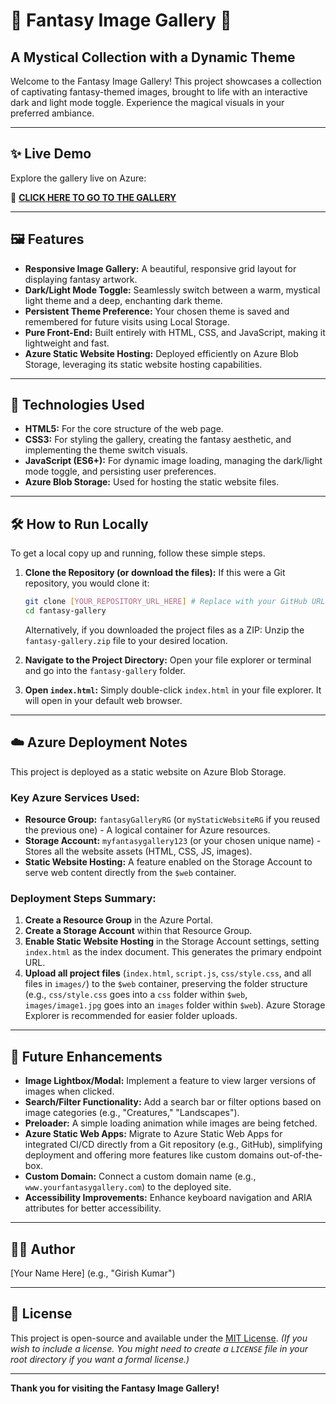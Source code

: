 # 🌟 Fantasy Image Gallery 🌟

## A Mystical Collection with a Dynamic Theme

Welcome to the Fantasy Image Gallery! This project showcases a collection of captivating fantasy-themed images, brought to life with an interactive dark and light mode toggle. Experience the magical visuals in your preferred ambiance.

---

## ✨ Live Demo

Explore the gallery live on Azure:

🔗 **[CLICK HERE TO GO TO THE GALLERY](https://myfantasygallerygkm.z30.web.core.windows.net/)**

---

## 🖼️ Features

* **Responsive Image Gallery:** A beautiful, responsive grid layout for displaying fantasy artwork.
* **Dark/Light Mode Toggle:** Seamlessly switch between a warm, mystical light theme and a deep, enchanting dark theme.
* **Persistent Theme Preference:** Your chosen theme is saved and remembered for future visits using Local Storage.
* **Pure Front-End:** Built entirely with HTML, CSS, and JavaScript, making it lightweight and fast.
* **Azure Static Website Hosting:** Deployed efficiently on Azure Blob Storage, leveraging its static website hosting capabilities.

---

## 🚀 Technologies Used

* **HTML5:** For the core structure of the web page.
* **CSS3:** For styling the gallery, creating the fantasy aesthetic, and implementing the theme switch visuals.
* **JavaScript (ES6+):** For dynamic image loading, managing the dark/light mode toggle, and persisting user preferences.
* **Azure Blob Storage:** Used for hosting the static website files.

---

## 🛠️ How to Run Locally

To get a local copy up and running, follow these simple steps.

1.  **Clone the Repository (or download the files):**
    If this were a Git repository, you would clone it:
    ```bash
    git clone [YOUR_REPOSITORY_URL_HERE] # Replace with your GitHub URL if applicable
    cd fantasy-gallery
    ```
    Alternatively, if you downloaded the project files as a ZIP:
    Unzip the `fantasy-gallery.zip` file to your desired location.

2.  **Navigate to the Project Directory:**
    Open your file explorer or terminal and go into the `fantasy-gallery` folder.

3.  **Open `index.html`:**
    Simply double-click `index.html` in your file explorer. It will open in your default web browser.

---

## ☁️ Azure Deployment Notes

This project is deployed as a static website on Azure Blob Storage.

### Key Azure Services Used:

* **Resource Group:** `fantasyGalleryRG` (or `myStaticWebsiteRG` if you reused the previous one) - A logical container for Azure resources.
* **Storage Account:** `myfantasygallery123` (or your chosen unique name) - Stores all the website assets (HTML, CSS, JS, images).
* **Static Website Hosting:** A feature enabled on the Storage Account to serve web content directly from the `$web` container.

### Deployment Steps Summary:

1.  **Create a Resource Group** in the Azure Portal.
2.  **Create a Storage Account** within that Resource Group.
3.  **Enable Static Website Hosting** in the Storage Account settings, setting `index.html` as the index document. This generates the primary endpoint URL.
4.  **Upload all project files** (`index.html`, `script.js`, `css/style.css`, and all files in `images/`) to the `$web` container, preserving the folder structure (e.g., `css/style.css` goes into a `css` folder within `$web`, `images/image1.jpg` goes into an `images` folder within `$web`). Azure Storage Explorer is recommended for easier folder uploads.

---

## 🔮 Future Enhancements

* **Image Lightbox/Modal:** Implement a feature to view larger versions of images when clicked.
* **Search/Filter Functionality:** Add a search bar or filter options based on image categories (e.g., "Creatures," "Landscapes").
* **Preloader:** A simple loading animation while images are being fetched.
* **Azure Static Web Apps:** Migrate to Azure Static Web Apps for integrated CI/CD directly from a Git repository (e.g., GitHub), simplifying deployment and offering more features like custom domains out-of-the-box.
* **Custom Domain:** Connect a custom domain name (e.g., `www.yourfantasygallery.com`) to the deployed site.
* **Accessibility Improvements:** Enhance keyboard navigation and ARIA attributes for better accessibility.

---

## 🧑‍💻 Author

[Your Name Here] (e.g., "Girish Kumar")

---

## 📜 License

This project is open-source and available under the [MIT License](LICENSE).
*(If you wish to include a license. You might need to create a `LICENSE` file in your root directory if you want a formal license.)*

---

**Thank you for visiting the Fantasy Image Gallery!**
